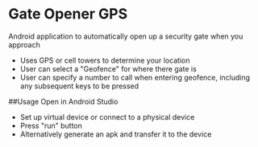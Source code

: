 # Gate Opener GPS

Android application to automatically open up a security gate when you approach

- Uses GPS or cell towers to determine your location
- User can select a "Geofence" for where there gate is
- User can specify a number to call when entering geofence, including any subsequent keys to be pressed


##Usage
Open in Android Studio
- Set up virtual device or connect to a physical device
- Press "run" button
- Alternatively generate an apk and transfer it to the device
